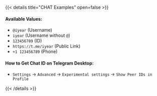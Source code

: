 ---
---

{{< details title="CHAT Examples" open=false >}}

#### Available Values:

- `@iyear` (Username)
- `iyear` (Username without `@`)
- `123456789` (ID)
- `https://t.me/iyear` (Public Link)
- `+1 123456789` (Phone)

#### How to Get Chat ID on Telegram Desktop:
- `Settings` → `Advanced` → `Experimental settings` → `Show Peer IDs in Profile`

{{< /details >}}
